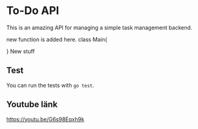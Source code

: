 # To-Do API

This is an amazing API for managing a simple task management backend.

new function is added here.
class Main{
  
}
New stuff
## Test

You can run the tests with `go test`.

## Youtube länk
https://youtu.be/G6s98Eqxh9k

